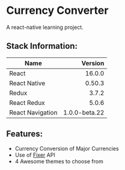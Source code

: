 # Currency Converter

A react-native learning project.

## Stack Information:

| Name             |       Version |
| ---------------- | ------------: |
| React            |        16.0.0 |
| React Native     |        0.50.3 |
| Redux            |         3.7.2 |
| React Redux      |         5.0.6 |
| React Navigation | 1.0.0-beta.22 |

## Features:

* Currency Conversion of Major Currencies
* Use of [Fixer](http://fixer.io/) API
* 4 Awesome themes to choose from
